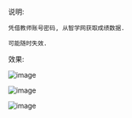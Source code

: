说明:
    
    凭借教师账号密码, 从智学网获取成绩数据.
    
    可能随时失效.


效果:

![image](https://user-images.githubusercontent.com/60053890/183449120-f707ec64-2559-4c51-aae0-93a85f3e1eb1.png)

![image](https://user-images.githubusercontent.com/60053890/183449178-05539798-23dd-41ae-bef6-fd6b3a2b8363.png)

![image](https://user-images.githubusercontent.com/60053890/183449341-9303e3f1-92b3-4982-8c48-bd86c69af2f2.png)
